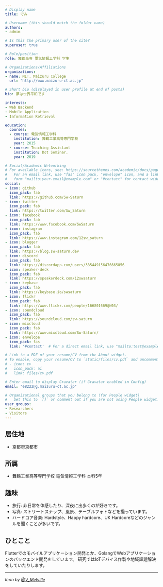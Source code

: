 ```yaml
---
# Display name
title: でみ

# Username (this should match the folder name)
authors:
- admin

# Is this the primary user of the site?
superuser: true

# Role/position
role: 舞鶴高専 電気情報工学科 学生

# Organizations/Affiliations
organizations:
- name: NIT. Maizuru College
  url: "http://www.maizuru-ct.ac.jp"

# Short bio (displayed in user profile at end of posts)
bio: 夢は世界平和です

interests:
- Web Backend
- Mobile Application
- Information Retrieval

education:
  courses:
  - course: 電気情報工学科
    institution: 舞鶴工業高等専門学校
    year: 2015
  - course: Teaching Assistant
    institution: Dot Seminar.
    year: 2019

# Social/Academic Networking
# For available icons, see: https://sourcethemes.com/academic/docs/page-builder/#icons
#   For an email link, use "fas" icon pack, "envelope" icon, and a link in the
#   form "mailto:your-email@example.com" or "#contact" for contact widget.
social:
- icon: github
  icon_pack: fab
  link: https://github.com/Sw-Saturn
- icon: twitter
  icon_pack: fab
  link: https://twitter.com/Sw_Saturn
- icon: facebook
  icon_pack: fab
  link: https://www.facebook.com/SwSaturn
- icon: instagram
  icon_pack: fab
  link: https://www.instagram.com/12sw_saturn
- icon: blogger
  icon_pack: fab
  link: https://blog.sw-saturn.dev
- icon: discord
  icon_pack: fab
  link: https://discordapp.com/users/385449156476665856
- icon: speaker-deck
  icon_pack: fab
  link: https://speakerdeck.com/12swsaturn
- icon: keybase
  icon_pack: fab
  link: https://keybase.io/swsaturn
- icon: flickr
  icon_pack: fab
  link: https://www.flickr.com/people/166801669@N03/
- icon: soundcloud
  icon_pack: fab
  link: https://soundcloud.com/sw-saturn
- icon: mixcloud
  icon_pack: fab
  link: https://www.mixcloud.com/Sw-Saturn/
- icon: envelope
  icon_pack: fas
  link: '#contact'  # For a direct email link, use "mailto:test@example.org".

# Link to a PDF of your resume/CV from the About widget.
# To enable, copy your resume/CV to `static/files/cv.pdf` and uncomment the lines below.
# - icon: cv
#   icon_pack: ai
#   link: files/cv.pdf

# Enter email to display Gravatar (if Gravatar enabled in Config)
email: "e8222@g.maizuru-ct.ac.jp"

# Organizational groups that you belong to (for People widget)
#   Set this to `[]` or comment out if you are not using People widget.
user_groups:
- Researchers
- Visitors
---
```


## 居住地

- 京都府京都市

## 所属

- 舞鶴工業高等専門学校 電気情報工学科 本科5年

## 趣味

- 旅行: 非日常を体感したり、深夜に出歩くのが好きです。
- 写真: ストリートスナップ、風景、テーブルフォトなどを撮っています。
- ハードコア音楽: Hardstyle、Happy hardcore、UK Hardcoreなどのジャンルを聞くことが多いです。

## ひとこと

Flutterでのモバイルアプリケーション開発とか、GolangでWebアプリケーションのバックエンド開発をしています。
研究ではIoTデバイス作製や地域課題解決をしていたりします。

---
*Icon by [@V_Melville](https://twitter.com/V_Melville)*
